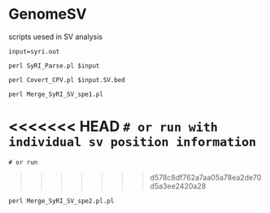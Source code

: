 # GenomeSV
scripts uesed in SV analysis


`input=syri.out`

`perl SyRI_Parse.pl $input`

`perl Covert_CPV.pl $input.SV.bed`


`perl Merge_SyRI_SV_spe1.pl` 

<<<<<<< HEAD
`# or run with individual sv position information`
=======
`# or run`
>>>>>>> d578c8df762a7aa05a78ea2de70d5a3ee2420a28

`perl Merge_SyRI_SV_spe2.pl.pl`



